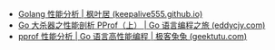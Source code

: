 - [Golang 性能分析 | 枫叶居 (keepalive555.github.io)](https://keepalive555.github.io/2020/09/20/Golang%E6%80%A7%E8%83%BD%E5%88%86%E6%9E%90/)
- [Go 大杀器之性能剖析 PProf（上） | Go 语言编程之旅 (eddycjy.com)](https://golang2.eddycjy.com/posts/ch6/01-pprof-1/#6123-%E9%80%9A%E8%BF%87%E4%BA%A4%E4%BA%92%E5%BC%8F%E7%BB%88%E7%AB%AF%E4%BD%BF%E7%94%A8)
- [pprof 性能分析 | Go 语言高性能编程 | 极客兔兔 (geektutu.com)](https://geektutu.com/post/hpg-pprof.html#2-2-%E5%88%86%E6%9E%90%E6%95%B0%E6%8D%AE)